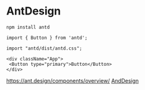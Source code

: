 # AntDesign

`npm install antd`

`import { Button } from 'antd';`

`import "antd/dist/antd.css";`

```JSX
<div className="App">
 <Button type="primary">Button</Button>
</div>
```

https://ant.design/components/overview/
[AndDesign](https://ant.design/components/overview/)

